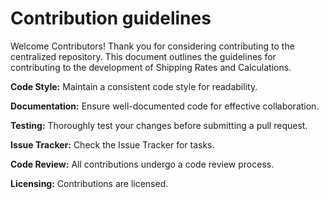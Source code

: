 # Contribution guidelines
Welcome Contributors!
Thank you for considering contributing to the centralized repository. This document outlines the guidelines for contributing to the development of Shipping Rates and Calculations.

**Code Style:**
Maintain a consistent code style for readability.

**Documentation:**
Ensure well-documented code for effective collaboration.

**Testing:**
Thoroughly test your changes before submitting a pull request.

**Issue Tracker:**
Check the Issue Tracker for tasks.

**Code Review:**
All contributions undergo a code review process.

**Licensing:**
Contributions are licensed.
